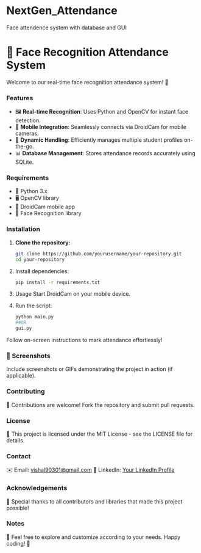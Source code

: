 # NextGen_Attendance
 Face attendence system with database and GUI


# 📸 Face Recognition Attendance System

Welcome to our real-time face recognition attendance system! 🎉

### Features

- 🖼️ **Real-time Recognition**: Uses Python and OpenCV for instant face detection.
- 📱 **Mobile Integration**: Seamlessly connects via DroidCam for mobile cameras.
- 🔄 **Dynamic Handling**: Efficiently manages multiple student profiles on-the-go.
- 📊 **Database Management**: Stores attendance records accurately using SQLite.

### Requirements

- 🐍 Python 3.x
- 🖥️ OpenCV library
- 📱 DroidCam mobile app
- 🤖 Face Recognition library

### Installation

1. **Clone the repository:**
   ```bash
   git clone https://github.com/yourusername/your-repository.git
   cd your-repository

2. Install dependencies:
   ```bash
   pip install -r requirements.txt

3. Usage
   Start DroidCam on your mobile device.

4. Run the script:
   ```bash
   python main.py
   ##OR
   gui.py
   
Follow on-screen instructions to mark attendance effortlessly!

### 📸 Screenshots
Include screenshots or GIFs demonstrating the project in action (if applicable).

### Contributing
🚀 Contributions are welcome! Fork the repository and submit pull requests.

### License
📄 This project is licensed under the MIT License - see the LICENSE file for details.

### Contact
✉️ Email: vishal90301@gmail.com
💼 LinkedIn: [Your LinkedIn Profile](https://www.linkedin.com/in/vishal-gupta-933121216/)

### Acknowledgements
🙏 Special thanks to all contributors and libraries that made this project possible!

### Notes
📝 Feel free to explore and customize according to your needs. Happy coding! 🚀
